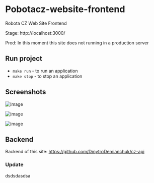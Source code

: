 # Pobotacz-website-frontend
Robota CZ Web Site Frontend

Stage: http://localhost:3000/

Prod: In this moment this site does not running in a production server

## Run project
- `make run` - to run an application
- `make stop` - to stop an application


## Screenshots

![image](../main/src/assets/robotacz.png)

![image](../main/src/assets/requirements.png)

![image](../main/src/assets/contacts.png)

## Backend
Backend of this site: https://github.com/DmytroDemianchuk/cz-api

### Update
dsdsdasdsa